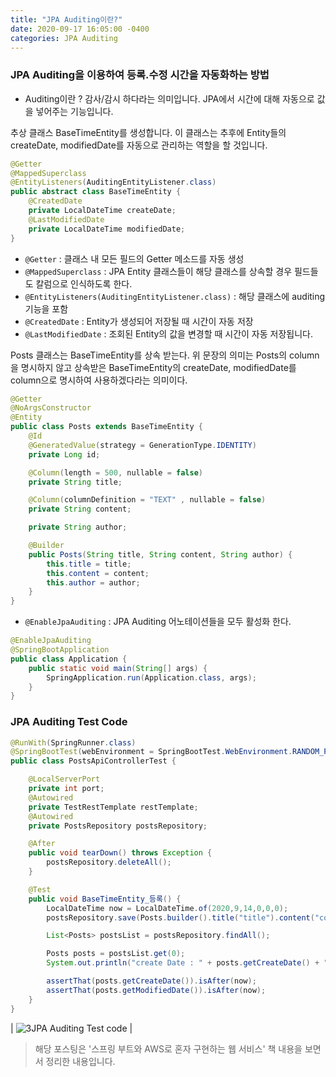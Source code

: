 ```yaml
---
title: "JPA Auditing이란?"
date: 2020-09-17 16:05:00 -0400
categories: JPA Auditing
---
```


### JPA Auditing을 이용하여 등록.수정 시간을 자동화하는 방법

- Auditing이란 ? 감사/감시 하다라는 의미입니다.
                         JPA에서 시간에 대해 자동으로 값을 넣어주는 기능입니다.

추상 클래스 BaseTimeEntity를 생성합니다. 이 클래스는 추후에 Entity들의 createDate, modifiedDate를 자동으로 관리하는 역할을 할 것입니다.

```java
@Getter
@MappedSuperclass
@EntityListeners(AuditingEntityListener.class)
public abstract class BaseTimeEntity {
    @CreatedDate
    private LocalDateTime createDate;
    @LastModifiedDate
    private LocalDateTime modifiedDate;
}
```

- `@Getter` : 클래스 내 모든 필드의 Getter 메소드를 자동 생성
- `@MappedSuperclass` : JPA Entity 클래스들이 해당 클래스를 상속할 경우 필드들도 칼럼으로 인식하도록 한다.
- `@EntityListeners(AuditingEntityListener.class)` : 해당 클래스에 auditing 기능을 포함
- `@CreatedDate` : Entity가 생성되어 저장될 때 시간이 자동 저장
- `@LastModifiedDate` : 조회된 Entity의 값을 변경할 때 시간이 자동 저장됩니다.

Posts 클래스는 BaseTimeEntity를 상속 받는다. 위 문장의 의미는 Posts의 column을 명시하지 않고 상속받은 BaseTimeEntity의 createDate, modifiedDate를 column으로 명시하여 사용하겠다라는 의미이다.

```java
@Getter
@NoArgsConstructor
@Entity
public class Posts extends BaseTimeEntity {
    @Id
    @GeneratedValue(strategy = GenerationType.IDENTITY)
    private Long id;

    @Column(length = 500, nullable = false)
    private String title;

    @Column(columnDefinition = "TEXT" , nullable = false)
    private String content;

    private String author;

    @Builder
    public Posts(String title, String content, String author) {
        this.title = title;
        this.content = content;
        this.author = author;
    }
}
```

- `@EnableJpaAuditing` : JPA Auditing 어노테이션들을 모두 활성화 한다.

```java
@EnableJpaAuditing
@SpringBootApplication
public class Application {
    public static void main(String[] args) {
        SpringApplication.run(Application.class, args);
    }
}
```

### JPA Auditing Test Code

```java
@RunWith(SpringRunner.class)
@SpringBootTest(webEnvironment = SpringBootTest.WebEnvironment.RANDOM_PORT)
public class PostsApiControllerTest {

    @LocalServerPort
    private int port;
    @Autowired
    private TestRestTemplate restTemplate;
    @Autowired
    private PostsRepository postsRepository;

    @After
    public void tearDown() throws Exception {
        postsRepository.deleteAll();
    }

    @Test
    public void BaseTimeEntity_등록() {
        LocalDateTime now = LocalDateTime.of(2020,9,14,0,0,0);
        postsRepository.save(Posts.builder().title("title").content("content").author("author").build());

        List<Posts> postsList = postsRepository.findAll();

        Posts posts = postsList.get(0);
        System.out.println("create Date : " + posts.getCreateDate() + ", modified Date : " + posts.getModifiedDate());

        assertThat(posts.getCreateDate()).isAfter(now);
        assertThat(posts.getModifiedDate()).isAfter(now);
    }
}
```

| ![3JPA Auditing Test code]({{"https://github.com/JHeeSeong/JHeeSeong.github.io/blob/gh-pages/assets/images/3_img.png"}}) |


> 해당 포스팅은 '스프링 부트와 AWS로 혼자 구현하는 웹 서비스' 책 내용을 보면서 정리한 내용입니다.

